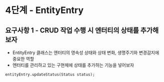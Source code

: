 # 4단계 - EntityEntry

## 요구사항 1 - CRUD 작업 수행 시 엔터티의 상태를 추가해보자

- EntityEntry 클래스는 엔터티의 영속성 상태와 상태 변화, 생명주기와 변경감지에 중요한 역할
- 엔터티를 관리하고 있는 구현체에 상태를 추가하는 기능을 넣어보자

```markdown
entityEntry.updateStatus(Status status);
```
